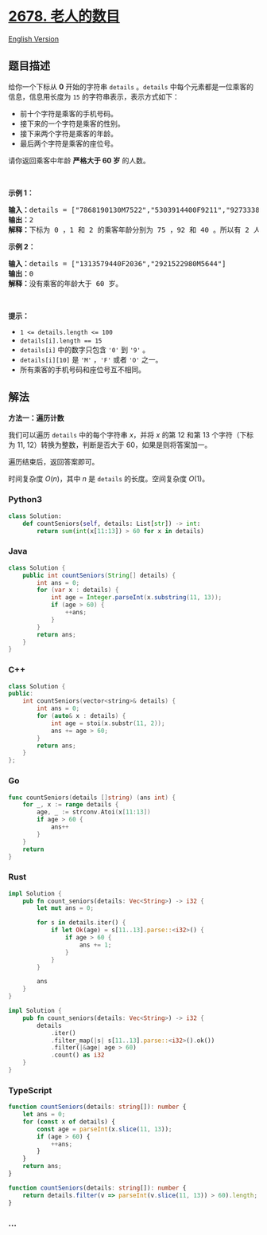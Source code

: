 # [2678. 老人的数目](https://leetcode.cn/problems/number-of-senior-citizens)

[English Version](/solution/2600-2699/2678.Number%20of%20Senior%20Citizens/README_EN.md)

## 题目描述

<!-- 这里写题目描述 -->

<p>给你一个下标从 <strong>0</strong>&nbsp;开始的字符串&nbsp;<code>details</code>&nbsp;。<code>details</code>&nbsp;中每个元素都是一位乘客的信息，信息用长度为 <code>15</code>&nbsp;的字符串表示，表示方式如下：</p>

<ul>
	<li>前十个字符是乘客的手机号码。</li>
	<li>接下来的一个字符是乘客的性别。</li>
	<li>接下来两个字符是乘客的年龄。</li>
	<li>最后两个字符是乘客的座位号。</li>
</ul>

<p>请你返回乘客中年龄 <strong>严格大于 60 岁</strong>&nbsp;的人数。</p>

<p>&nbsp;</p>

<p><strong>示例 1：</strong></p>

<pre>
<b>输入：</b>details = ["7868190130M7522","5303914400F9211","9273338290F4010"]
<b>输出：</b>2
<b>解释：</b>下标为 0 ，1 和 2 的乘客年龄分别为 75 ，92 和 40 。所以有 2 人年龄大于 60 岁。
</pre>

<p><strong>示例 2：</strong></p>

<pre>
<b>输入：</b>details = ["1313579440F2036","2921522980M5644"]
<b>输出：</b>0
<b>解释：</b>没有乘客的年龄大于 60 岁。
</pre>

<p>&nbsp;</p>

<p><strong>提示：</strong></p>

<ul>
	<li><code>1 &lt;= details.length &lt;= 100</code></li>
	<li><code>details[i].length == 15</code></li>
	<li><code>details[i]</code>&nbsp;中的数字只包含&nbsp;<code>'0'</code>&nbsp;到&nbsp;<code>'9'</code>&nbsp;。</li>
	<li><code>details[i][10]</code>&nbsp;是 <code>'M'</code>&nbsp;，<code>'F'</code>&nbsp;或者&nbsp;<code>'O'</code>&nbsp;之一。</li>
	<li>所有乘客的手机号码和座位号互不相同。</li>
</ul>

## 解法

<!-- 这里可写通用的实现逻辑 -->

**方法一：遍历计数**

我们可以遍历 `details` 中的每个字符串 $x$，并将 $x$ 的第 $12$ 和第 $13$ 个字符（下标为 $11$, $12$）转换为整数，判断是否大于 $60$，如果是则将答案加一。

遍历结束后，返回答案即可。

时间复杂度 $O(n)$，其中 $n$ 是 `details` 的长度。空间复杂度 $O(1)$。

<!-- tabs:start -->

### **Python3**

<!-- 这里可写当前语言的特殊实现逻辑 -->

```python
class Solution:
    def countSeniors(self, details: List[str]) -> int:
        return sum(int(x[11:13]) > 60 for x in details)
```

### **Java**

<!-- 这里可写当前语言的特殊实现逻辑 -->

```java
class Solution {
    public int countSeniors(String[] details) {
        int ans = 0;
        for (var x : details) {
            int age = Integer.parseInt(x.substring(11, 13));
            if (age > 60) {
                ++ans;
            }
        }
        return ans;
    }
}
```

### **C++**

```cpp
class Solution {
public:
    int countSeniors(vector<string>& details) {
        int ans = 0;
        for (auto& x : details) {
            int age = stoi(x.substr(11, 2));
            ans += age > 60;
        }
        return ans;
    }
};
```

### **Go**

```go
func countSeniors(details []string) (ans int) {
	for _, x := range details {
		age, _ := strconv.Atoi(x[11:13])
		if age > 60 {
			ans++
		}
	}
	return
}
```

### **Rust**

```rust
impl Solution {
    pub fn count_seniors(details: Vec<String>) -> i32 {
        let mut ans = 0;

        for s in details.iter() {
            if let Ok(age) = s[11..13].parse::<i32>() {
                if age > 60 {
                    ans += 1;
                }
            }
        }

        ans
    }
}
```

```rust
impl Solution {
    pub fn count_seniors(details: Vec<String>) -> i32 {
        details
            .iter()
            .filter_map(|s| s[11..13].parse::<i32>().ok())
            .filter(|&age| age > 60)
            .count() as i32
    }
}
```

### **TypeScript**

```ts
function countSeniors(details: string[]): number {
    let ans = 0;
    for (const x of details) {
        const age = parseInt(x.slice(11, 13));
        if (age > 60) {
            ++ans;
        }
    }
    return ans;
}
```

```ts
function countSeniors(details: string[]): number {
    return details.filter(v => parseInt(v.slice(11, 13)) > 60).length;
}
```

### **...**

```

```

<!-- tabs:end -->
